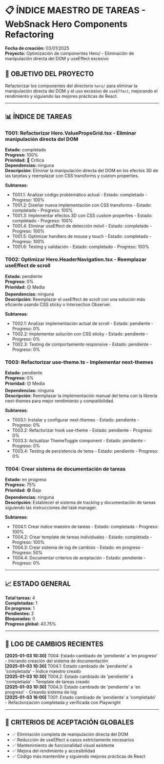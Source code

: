 # 📋 ÍNDICE MAESTRO DE TAREAS - WebSnack Hero Components Refactoring
**Fecha de creación:** 03/01/2025  
**Proyecto:** Optimización de componentes Hero/ - Eliminación de manipulación directa del DOM y useEffect excesivo

## 🎯 OBJETIVO DEL PROYECTO
Refactorizar los componentes del directorio `hero/` para eliminar la manipulación directa del DOM y el uso excesivo de `useEffect`, mejorando el rendimiento y siguiendo las mejores prácticas de React.

---

## 📊 ÍNDICE DE TAREAS

### T001: Refactorizar Hero.ValuePropsGrid.tsx - Eliminar manipulación directa del DOM
**Estado:** completado  
**Progreso:** 100%  
**Prioridad:** 🔴 Crítica  
**Dependencias:** ninguna  
**Descripción:** Eliminar la manipulación directa del DOM en los efectos 3D de las tarjetas y reemplazar con CSS transforms y custom properties.

**Subtareas:**
- T001.1: Analizar código problemático actual - Estado: completado - Progreso: 100%
- T001.2: Diseñar nueva implementación con CSS transforms - Estado: completado - Progreso: 100%
- T001.3: Implementar efectos 3D con CSS custom properties - Estado: completado - Progreso: 100%
- T001.4: Eliminar useEffect de detección móvil - Estado: completado - Progreso: 100%
- T001.5: Optimizar handlers de mouse y touch - Estado: completado - Progreso: 100%
- T001.6: Testing y validación - Estado: completado - Progreso: 100%

### T002: Optimizar Hero.HeaderNavigation.tsx - Reemplazar useEffect de scroll
**Estado:** pendiente  
**Progreso:** 0%  
**Prioridad:** 🟡 Media  
**Dependencias:** ninguna  
**Descripción:** Reemplazar el useEffect de scroll con una solución más eficiente usando CSS sticky o Intersection Observer.

**Subtareas:**
- T002.1: Analizar implementación actual de scroll - Estado: pendiente - Progreso: 0%
- T002.2: Implementar solución con CSS sticky - Estado: pendiente - Progreso: 0%
- T002.3: Testing de comportamiento responsive - Estado: pendiente - Progreso: 0%

### T003: Refactorizar use-theme.ts - Implementar next-themes
**Estado:** pendiente  
**Progreso:** 0%  
**Prioridad:** 🟡 Media  
**Dependencias:** ninguna  
**Descripción:** Reemplazar la implementación manual del tema con la librería next-themes para mejor rendimiento y compatibilidad.

**Subtareas:**
- T003.1: Instalar y configurar next-themes - Estado: pendiente - Progreso: 0%
- T003.2: Refactorizar hook use-theme - Estado: pendiente - Progreso: 0%
- T003.3: Actualizar ThemeToggle component - Estado: pendiente - Progreso: 0%
- T003.4: Testing de persistencia de tema - Estado: pendiente - Progreso: 0%

### T004: Crear sistema de documentación de tareas
**Estado:** en progreso  
**Progreso:** 75%  
**Prioridad:** 🟢 Baja  
**Dependencias:** ninguna  
**Descripción:** Establecer el sistema de tracking y documentación de tareas siguiendo las instrucciones del task manager.

**Subtareas:**
- T004.1: Crear índice maestro de tareas - Estado: completada - Progreso: 100%
- T004.2: Crear template de tareas individuales - Estado: completada - Progreso: 100%
- T004.3: Crear sistema de log de cambios - Estado: en progreso - Progreso: 50%
- T004.4: Documentar criterios de aceptación - Estado: pendiente - Progreso: 0%

---

## 📈 ESTADO GENERAL
**Total tareas:** 4  
**Completadas:** 1  
**En progreso:** 1  
**Pendientes:** 2  
**Bloqueadas:** 0  
**Progreso global:** 43.75%

---

## 🔄 LOG DE CAMBIOS RECIENTES
**[2025-01-03 10:30]** T004: Estado cambiado de 'pendiente' a 'en progreso' - Iniciando creación del sistema de documentación  
**[2025-01-03 10:30]** T004.1: Estado cambiado de 'pendiente' a 'completada' - Índice maestro creado  
**[2025-01-03 10:30]** T004.2: Estado cambiado de 'pendiente' a 'completada' - Template de tareas creado  
**[2025-01-03 10:30]** T004.3: Estado cambiado de 'pendiente' a 'en progreso' - Creando sistema de log  
**[2025-01-03 16:00]** T001: Estado cambiado de 'pendiente' a 'completado' - Refactorización completada y verificada con Playwright  

---

## 🎯 CRITERIOS DE ACEPTACIÓN GLOBALES
- ✅ Eliminación completa de manipulación directa del DOM
- ✅ Reducción de useEffect a casos estrictamente necesarios
- ✅ Mantenimiento de funcionalidad visual existente
- ✅ Mejora del rendimiento y accesibilidad
- ✅ Código más mantenible y siguiendo mejores prácticas de React
